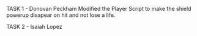 TASK 1 - Donovan Peckham
  Modified the Player Script to make the shield powerup disapear on hit and not lose a life.
  
TASK 2 - Isaiah Lopez
